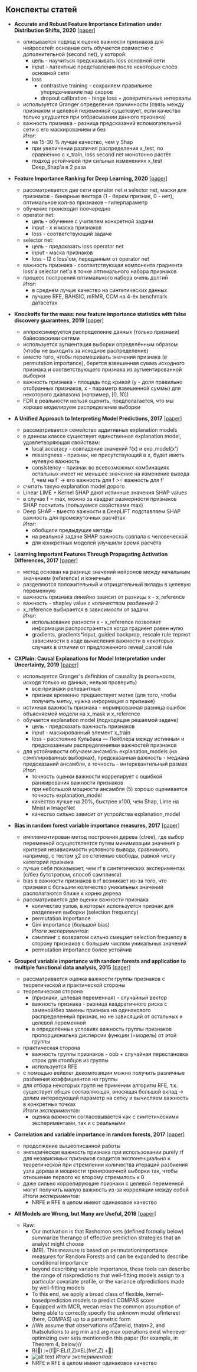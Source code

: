 <!-- python -m readme2tex --output papers.md --nocdn --rerender papers_raw.md -->
## Конспекты статей 
- **Accurate and Robust Feature Importance Estimation under Distribution Shifts, 2020**  [[paper]](https://arxiv.org/pdf/2009.14454.pdf)
  - описывается подход к оценке важности признаков для нейросетей: основная сеть обучается совместно с дополнительной (second net), у которой:
    - цель - научиться предсказывать loss основной сети
    - input - латентные представления после некоторых слоёв основной сети
    - loss
      - contrastive training - сохраняем правильное упорядочивание пар скоров
      - dropout calibration - hinge loss + доверительные интервалы
  - используется Granger определение причинности (связь между признаком и целевой переменной сущетсвует, если качество только ухудшится при отбрасывании данного признака)
  - важность признака - разница предсказаний вспомогательной сети с его маскированием и без  
  *Итог*:
    - на 15-30 % лучше качество, чем у Shap
    - при увеличении различия распределения x_test, по сравнению с x_train, loss second net монотонно растёт
    - подход устойчивей при сильных изменениях x_test Deep_Shap'а в 2 раза

- **Feature Importance Ranking for Deep Learning, 2020** [[paper]](https://arxiv.org/pdf/2010.08973.pdf)
  - рассматривается две сети operator net и selector net, маски для признаков - бинарные вектора (1 - берем признак, 0 - нет), оптимальное кол-во признаков - гиперпараметр
  - обучение происходит поочередно
  - operator net:
    - цель - обучение с учителем конкретной задачи
    - input - x и маска признаков
    - loss - соответствующий задаче
  - selector net:
    - цель - предсказать loss operator net
    - input - маска признаков
    - loss - l2 с loss'ом, переданным от operator net
  - важность признака - соответствующая компонента градиента loss'а selector net'а в точке оптимального набора признаков
  - процесс построения оптимального набора очень долгий  
  *Итог*:
    - в среднем лучше качество на синтетических данных
    - лучшее RFE, BAHSIC, mRMR, CCM на 4-ёх benchmark датасетах

- **Knockoffs for the mass: new feature importance statistics with false discovery guarantees, 2019** [[paper]](https://arxiv.org/pdf/1807.06214.pdf)
  - аппроксимируется распределение данных (только признаки) байесовскими сетями
  - используется аугментация выборки определённым образом (чтобы не выходить за исходное распределение)
  - вместо того, чтобы перемешивать значения признака (в permutation importance), берется взвешенная сумма исходного признака и соответствующего признака из аугментированной выборки
  - важность признака - площадь под кривой (y - доля правильно отобранных признаков, x - параметр взвешенной суммы) для некоторого диапазона (например, [0, 10])
  - FDR в реальности нельзя оценить, предполагается, что мы хорошо моделируем распределение выборки

- **A Unified Approach to Interpreting Model Predictions, 2017** [[paper]](https://proceedings.neurips.cc/paper/2017/file/8a20a8621978632d76c43dfd28b67767-Paper.pdf)
  - рассматривается семейство аддитивных explanation models
  - в данном классе существует единственная explanation model, удовлетворяющая свойствам:
    - local accuracy - совпадение значений f(x) и exp_model(x')
    - missingness - признак, не присутствующий в x, будет иметь нулевую важность
    - consistency - признак во всевозможных комбинациях остальных имеет не меньшее значение на изменение выхода f, чем на f' -> его важность для f >= важность для f'
  - считать такую explanation model дорого
  - Linear LIME + Kernel SHAP дают истинные значения SHAP values
  - в случае f = max, можно за квадрат размерности признаков SHAP посчитать (пользуемся свойствами max)
  - Deep SHAP - вместо важности в DeepLIFT подставляем SHAP важность для промежуточных расчётах  
  *Итог*:
    - обобщили предыдущие методы
    - на реальной задаче SHAP важность совпала с человеческой
    - для конкретных моделей улучшили время расчёта

- **Learning Important Features Through Propagating Activation Differences, 2017** [[paper]](https://arxiv.org/pdf/1704.02685.pdf)
  - метод основан на разнице значений нейронов между начальным значением (reference) и конечным
  - разделяются положительный и отрицательный вклады в целевую переменную
  - важность признака линейно зависит от разницы x - x_reference
  - важность - shapley value с количеством разбиений 2
  - x_reference выбирается в зависимости от задачи  
  *Итог*:
    - использование разности x - x_reference позволяет информации распространяться когда градиент равен нулю
    - gradients, gradients*input, guided backprop, rescale rule теряют зависимости в ходе вычисления важности в некоторых случаях в отличии от предложенного reveal_cancel rule

- **CXPlain: Causal Explanations for Model Interpretation under Uncertainty, 2019** [[paper]](https://arxiv.org/pdf/1910.12336.pdf)
  - используется Granger's definition of causality (в реальности, исходя только из данных, нельзя проверить)
    - все признаки релевантные
    - признак временно предшествует метке (для того, чтобы получить метку, нужна информация о признаке)
  - истинная важность признака - нормированная разница ошибок объясняемой модели на x_mask и x_reference
  - обучается explanation model (подходящая решаемой задаче)
    - цель - предсказать важность признаков
    - input - маскированный элемент x_train
    - loss - расстояние Кульбака — Лейблера между истинным и предсказанным распределениями важностей признаков
  - для устойчивости обучаем ансамбль explanation_models (на сэмплированных выборках), предсказанная важность - медиана предсказаний ансамбля, а точность - интерквантильный размах  
  *Итог*:
    - точность оценки важности коррелирует с ошибкой ранжирования важности признаков
    - при небольшой мощности ансамбля (5) хорошо оценивается точность explanation_model
    - качество лучше на 20%, быстрее x100, чем Shap, Lime на Mnist и ImageNet
    - качество сильно зависит от устройства explanation_model

- **Bias in random forest variable importance measures, 2017** [[paper]](https://link.springer.com/content/pdf/10.1186/1471-2105-8-25.pdf)
  - имплементирован метод построения дерева (ctree), где выбор переменной осуществляется путем минимизации значения p критерия независимости условного вывода, сравнимого, например, с тестом χ2 со степенью свободы, равной числу категорий признака
  - лучше себя показывает, чем rf в синтетических экспериментах (с/без бутстрэпом, способ сэмплинга)
  - bias в важности признаков в rf возникает из-за того, что признаки с большим количество уникальных значений располагаются ближе к корню дерева
  - рассматривается две оценки важности признака
    - количество узлов, в которых используется признак для разделения выборки (selection frequency)
    - permutation importance
    - Gini importance (большой bias)  
  *Итоги экспериментов*:
    - сэмплинг с возвратом сильно смещает selection frequency в сторону признаков с большим числом уникальных значений
    - permutation importance более устойчив

- **Grouped variable importance with random forests and application to multiple functional data analysis, 2015** [[paper]](https://arxiv.org/pdf/1411.4170.pdf)
  - рассматривается оценка важности группы признаков с теоретической и практической стороны
  - теоретическая сторона
    - (признаки, целевая переменная) - случайный вектор
    - важность признака - разница квадратичного риска с заменой/без замены признака на одинакового распределенный признак, но не зависящий от остальных и целевой переменной
    - в определённых условиях важность группы признаков пропорциональна дисперсии функции (=модель) от этой группы
  - практическая сторона
    - важность группы признаков - oob + случайная перестановка строк для столбцов из группы
    - используется RFE
  - с помощью вейвлет декомпозиции можно получить различные разбиения коэффициентов на группы
  - для отбора некоторых групп не применим алгоритм RFE, т.к. существует общая составляющая, вносящая большой вклад -> делим интересующий параметр на сетку и вычисляем важность в конкретных точках  
  *Итоги экспериментов*:  
    - оценка важности согласовывается как с синтетическими экспериментами, так и с реальными

- **Correlation and variable importance in random forests, 2017** [[paper]](https://arxiv.org/pdf/1310.5726.pdf)
  - продолжение вышеописанной работы 
  - эмпирическая важность признака при использовании purely rf для независимых признаков сходится экспоненциально к теоретической при стремлении количества итераций разбиения узла дерева и мощности тренировочной выборки так, чтобы отношение первого ко второму стремилось к 0 
  - даже сильно коррелирующие признаки с целевой переменной могут получить малую важность из-за корреляции между собой  
  *Итоги экспериментов*:  
    - NRFE и RFE в целом имеют одинаковое качество
  
- **All Models are Wrong, but Many are Useful, 2018** [[paper]](https://arxiv.org/pdf/1801.01489.pdf)
  - Raw:
    - Our  motivation  is  that  Rashomon  sets  (defined  formally  below)  summarize  therange of effective prediction strategies that an analyst might choose
    - (MR). This measure is based on permutationimportance measures for Random Forests and can be  expanded  to  describe  conditional  importance
    - beyond describing variable importance, these tools can describe the range of riskpredictions that well-fitting models assign to a particular covariate profile, or the variance ofpredictions made by well-fitting models
    - To this end, we apply a broad class of flexible, kernel-basedprediction models to predict COMPAS score
    - Equipped with MCR, wecan relax the common assumption of being able to correctly specify the unknown model ofinterest (here, COMPAS) up to a parametric form
    - //We assume that observations ofZareiid, thatn≥2, and thatsolutions to arg min and arg max operations exist whenever optimizing over sets mentionedin this paper (for example, in Theorem 4, below)//
    - R()  :={f∈F:EL(f,Z)≤EL(fref,Z) +}
    - ![alt text](equatiton.svg "Title")
  *Итоги экспериментов*:  
    - NRFE и RFE в целом имеют одинаковое качество

